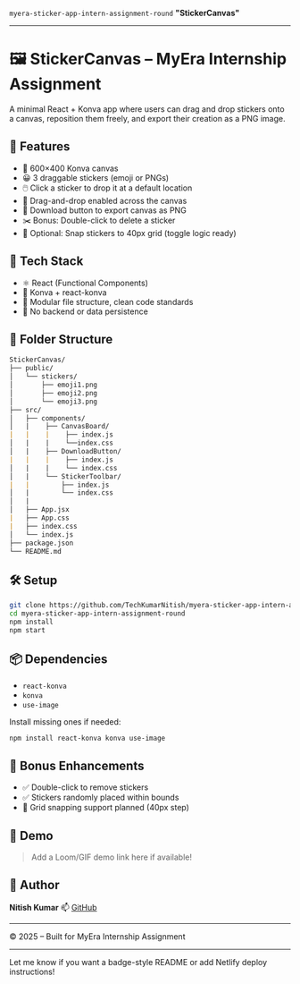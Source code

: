 `myera-sticker-app-intern-assignment-round`
**"StickerCanvas"**

---


# 🖼️ StickerCanvas – MyEra Internship Assignment

A minimal React + Konva app where users can drag and drop stickers onto a canvas, reposition them freely, and export their creation as a PNG image.

## 🚀 Features

- 🎨 600×400 Konva canvas
- 😀 3 draggable stickers (emoji or PNGs)
- 🖱️ Click a sticker to drop it at a default location
- 🧲 Drag-and-drop enabled across the canvas
- 💾 Download button to export canvas as PNG
- ✂️ Bonus: Double-click to delete a sticker
- 📏 Optional: Snap stickers to 40px grid (toggle logic ready)

## 🔧 Tech Stack

- ⚛️ React (Functional Components)
- 🧱 Konva + react-konva
- 💅 Modular file structure, clean code standards
- 🚫 No backend or data persistence

## 📁 Folder Structure


```md
StickerCanvas/
├── public/
│   └── stickers/
│       ├── emoji1.png
│       ├── emoji2.png
│       └── emoji3.png
├── src/
│   ├── components/
│   |    ├── CanvasBoard/
|   |    |    ├── index.js
│   |    |    └──index.css
│   |    ├── DownloadButton/
|   |    |    ├── index.js
│   |    |    └── index.css
│   |    └── StickerToolbar/
|   |        ├── index.js
│   |        └── index.css
│   |
│   ├── App.jsx
|   ├── App.css
|   ├── index.css
│   └── index.js
├── package.json
└── README.md

````

## 🛠️ Setup

```bash
git clone https://github.com/TechKumarNitish/myera-sticker-app-intern-assignment-round.git
cd myera-sticker-app-intern-assignment-round
npm install
npm start
````

## 📦 Dependencies

* `react-konva`
* `konva`
* `use-image`

Install missing ones if needed:

```bash
npm install react-konva konva use-image
```

## 🧪 Bonus Enhancements

* ✅ Double-click to remove stickers
* ✅ Stickers randomly placed within bounds
* 🧲 Grid snapping support planned (40px step)

## 📸 Demo

> Add a Loom/GIF demo link here if available!

## 🧠 Author

**Nitish Kumar**
📫 [GitHub](https://github.com/TechKumarNitish)

---

© 2025 – Built for MyEra Internship Assignment


---

Let me know if you want a badge-style README or add Netlify deploy instructions!


